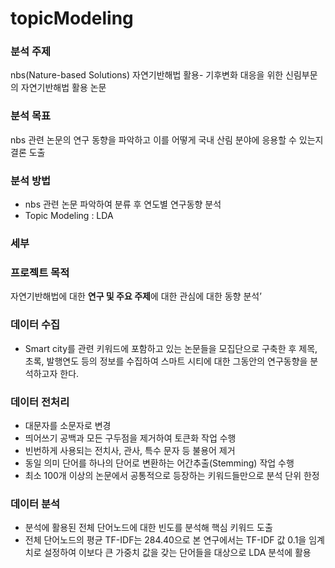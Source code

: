 # topicModeling

### 분석 주제 
nbs(Nature-based Solutions) 자연기반해법 활용- 기후변화 대응을 위한 신림부문의 자연기반해법 활용 논문

### 분석 목표 
nbs 관련 논문의 연구 동향을 파악하고 이를 어떻게 국내 산림 분야에 응용할 수 있는지 결론 도출 

### 분석 방법 
- nbs 관련 논문 파악하여 분류 후 연도별 연구동향 분석 
- Topic Modeling : LDA


### 세부 

### 프로젝트 목적

자연기반해법에 대한 **연구 및 주요 주제**에 대한 관심에 대한 동향 분석’

### 데이터 수집

- Smart city를 관련 키워드에 포함하고 있는 논문들을 모집단으로 구축한 후 제목, 초록, 발행연도 등의 정보를 수집하여 스마트 시티에 대한 그동안의 연구동향을 분석하고자 한다.

### 데이터 전처리

- 대문자를 소문자로 변경
- 띄어쓰기 공백과 모든 구두점을 제거하여 토큰화 작업 수행
- 빈번하게 사용되는 전치사, 관사, 특수 문자 등 불용어 제거
- 동일 의미 단어를 하나의 단어로 변환하는 어간추출(Stemming) 작업 수행
- 최소 100개 이상의 논문에서 공통적으로 등장하는 키워드들만으로 분석 단위 한정

### 데이터 분석

- 분석에 활용된 전체 단어노드에 대한 빈도를 분석해 핵심 키워드 도출
- 전체 단어노드의 평균 TF-IDF는 284.40으로 본 연구에서는 TF-IDF 값 0.1을 임계치로 설정하여 이보다 큰 가중치 값을 갖는 단어들을 대상으로  LDA 분석에 활용
